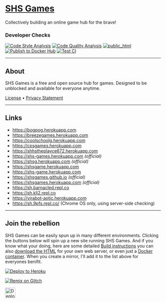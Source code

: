 # [SHS Games](https://shsgames.github.io/)
Collectively building an online game hub for the brave!

### Developer Checks
[![Code Style Analysis](https://github.com/SHSGames/shsgames.github.io/actions/workflows/code-style-analysis.yml/badge.svg)](https://github.com/SHSGames/shsgames.github.io/actions/workflows/code-style-analysis.yml) [![Code Quality Analysis](https://github.com/SHSGames/shsgames.github.io/actions/workflows/code-quality-analysis.yml/badge.svg)](https://github.com/SHSGames/shsgames.github.io/actions/workflows/code-quality-analysis.yml) [![public_html](https://github.com/SHSGames/shsgames.github.io/actions/workflows/public-html.yml/badge.svg)](https://github.com/SHSGames/shsgames.github.io/actions/workflows/public-html.yml) [![Publish to Docker Hub](https://github.com/SHSGames/shsgames.github.io/actions/workflows/docker.yml/badge.svg)](https://github.com/SHSGames/shsgames.github.io/actions/workflows/docker.yml) [![Test CI](https://github.com/SHSGames/shsgames.github.io/actions/workflows/test-ci.yml/badge.svg)](https://github.com/SHSGames/shsgames.github.io/actions/workflows/test-ci.yml)

---
## About
SHS Games is a free and open source hub for games. Designed to be unblocked and available for everyone anytime.

[License](./LICENSE.md) • [Privacy Statement](./PRIVACY.md)

----
## Links
* https://bogpog.herokuapp.com
* https://breezegames.herokuapp.com
* https://coolschoolg.herokuapp.com
* https://cpsgames.herokuapp.com
* https://shhstheplayce672.herokuapp.com
* https://shs-games.herokuapp.com *(official)*
* https://shsg.herokuapp.com *(official)*
* https://shsgame.herokuapp.com
* https://shs-game.herokuapp.com
* https://shsgames.github.io *(official)*
* https://shsgames.herokuapp.com *(official)*
* https://sh.barnacled.repl.co
* https://sh.klj2.repl.co
* https://virabot-aotic.herokuapp.com
* https://sh.9pfs.repl.co/ (Chrome OS only, using server-side checking)

---
## Join the rebellion
SHS Games can be easily spun up in many different environments. Clicking the buttons below will spin up a new site running SHS Games. And if you know what your doing, here are some detailed [Build instructions](https://github.com/SHSGames/shsgames.github.io/blob/master/BUILDING.md) you can also [download the HTML](https://github.com/SHSGames/shsgames.github.io/archive/refs/heads/public_html.zip) for your own web server, or even just a [Docker container](https://hub.docker.com/r/shsgames/shsgames). When you create a mirror, I'll add it to the list above for everyones benifit.

[![Deploy to Heroku](https://www.herokucdn.com/deploy/button.svg)](https://heroku.com/deploy)

[![Remix on Glitch](https://cdn.glitch.com/2703baf2-b643-4da7-ab91-7ee2a2d00b5b%2Fremix-button.svg)](https://glitch.com/edit/#!/import/github/SHSGames/shsgames.github.io)

[<img src="https://camo.githubusercontent.com/aaa5efab04d69a070ff9ee9f75506b38932a7300359318135f4790c31b7dace4/68747470733a2f2f7265706c2e69742f62616467652f6769746875622f756e6b6e6f776e626c7565677579362f4d696e6553776565706572" alt="Deploy instance on Replit" height="33px">](https://replit.com/github/SHSGames/shsgames.github.io)
